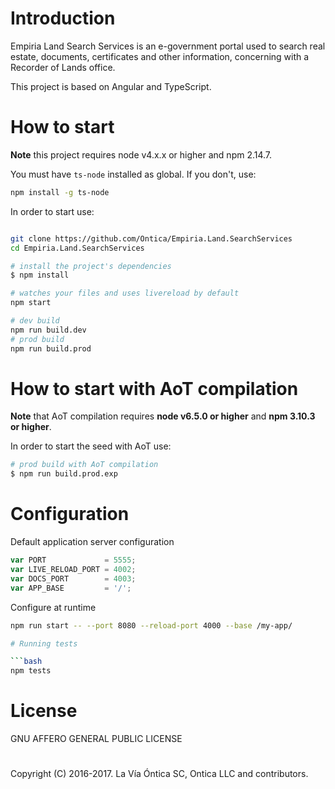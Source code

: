 ﻿# Introduction

Empiria Land Search Services is an e-government portal used to search real estate,
documents, certificates and other information, concerning with a Recorder of Lands office.

This project is based on Angular and TypeScript.

# How to start

**Note** this project requires node v4.x.x or higher and npm 2.14.7.

You must have `ts-node` installed as global. If you don't, use:

```bash
npm install -g ts-node
```

In order to start use:
```bash

git clone https://github.com/Ontica/Empiria.Land.SearchServices
cd Empiria.Land.SearchServices

# install the project's dependencies
$ npm install

# watches your files and uses livereload by default
npm start

# dev build
npm run build.dev
# prod build
npm run build.prod
```

# How to start with AoT compilation

**Note** that AoT compilation requires **node v6.5.0 or higher** and **npm 3.10.3 or higher**.

In order to start the seed with AoT use:

```bash
# prod build with AoT compilation
$ npm run build.prod.exp
```

# Configuration

Default application server configuration

```javascript
var PORT             = 5555;
var LIVE_RELOAD_PORT = 4002;
var DOCS_PORT        = 4003;
var APP_BASE         = '/';
```

Configure at runtime

```bash
npm run start -- --port 8080 --reload-port 4000 --base /my-app/

# Running tests

```bash
npm tests
```

# License

GNU AFFERO GENERAL PUBLIC LICENSE

#
Copyright (C) 2016-2017. La Vía Óntica SC, Ontica LLC and contributors.
